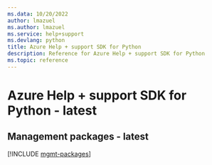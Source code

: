 ```yaml
---
ms.data: 10/20/2022
author: lmazuel
ms.author: lmazuel
ms.service: help+support
ms.devlang: python
title: Azure Help + support SDK for Python
description: Reference for Azure Help + support SDK for Python
ms.topic: reference
---
```

# Azure Help + support SDK for Python - latest

## Management packages - latest
[!INCLUDE [mgmt-packages](help-+-support-mgmt-index.md)]